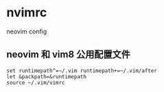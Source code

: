 # nvimrc
neovim config
## neovim 和 vim8 公用配置文件

```
set runtimepath^=~/.vim runtimepath+=~/.vim/after
let &packpath=&runtimepath
source ~/.vim/vimrc
```
